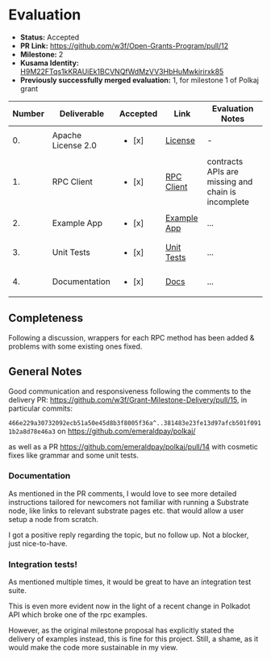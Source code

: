 # Evaluation

* **Status:** Accepted
* **PR Link:** https://github.com/w3f/Open-Grants-Program/pull/12
* **Milestone:** 2
* **Kusama Identity:** [H9M22FTqs1kKRAUiEk1BCVNQfWdMzVV3HbHuMwkirirxk85](https://polkascan.io/pre/kusama/account/H9M22FTqs1kKRAUiEk1BCVNQfWdMzVV3HbHuMwkirirxk85)
* **Previously successfully merged evaluation:** 1, for milestone 1 of Polkaj grant

| Number | Deliverable | Accepted | Link | Evaluation Notes |
| ------------- | ------------- | ------------- | ------------- |------------- |
| 0. | Apache License 2.0 | <ul><li>[x] </li></ul>|[License](https://github.com/emeraldpay/polkaj/blob/master/LICENSE)| - |
| 1. | RPC Client |<ul><li>[x] </li></ul>|[RPC Client](https://github.com/emeraldpay/polkaj/blob/master/docs/03-rpc-client.adoc)| contracts APIs are missing and chain is incomplete| 
| 2. | Example App |<ul><li>[x] </li></ul>|[Example App](https://github.com/emeraldpay/polkaj/tree/master/examples)| ...| 
| 3. | Unit Tests |<ul><li>[x] </li></ul>|[Unit Tests](https://codecov.io/gh/emeraldpay/polkaj)| ...| 
| 4. | Documentation |<ul><li>[x] </li></ul>|[Docs](https://github.com/emeraldpay/polkaj/tree/master/docs)| ...| 

## Completeness

Following a discussion, wrappers for each RPC method has been added & problems with some existing ones fixed.


## General Notes
Good communication and responsiveness following the comments to the delivery PR:
https://github.com/w3f/Grant-Milestone-Delivery/pull/15, in particular commits: 

`466e229a30732092ecb51a50e45d8b3f8005f36a^..381483e23fe13d97afcb501f0911b2a8d78e46a3` on https://github.com/emeraldpay/polkaj/

as well as a PR https://github.com/emeraldpay/polkaj/pull/14 with cosmetic fixes like grammar and some unit tests.

### Documentation
As mentioned in the PR comments, I would love to see more detailed instructions tailored for newcomers not familiar with running a Substrate node, 
like links to relevant substrate pages etc. that would allow a user setup a node from scratch. 

I got a positive reply regarding the topic, but no follow up. Not a blocker, just nice-to-have.

### Integration tests!
As mentioned multiple times, it would be great to have an integration test suite. 

This is even more evident now in the light of a recent change in Polkadot API which broke one of the rpc examples.

However, as the original milestone proposal has explicitly stated the delivery of examples instead, this is fine for this project.
Still, a shame, as it would make the code more sustainable in my view. 
